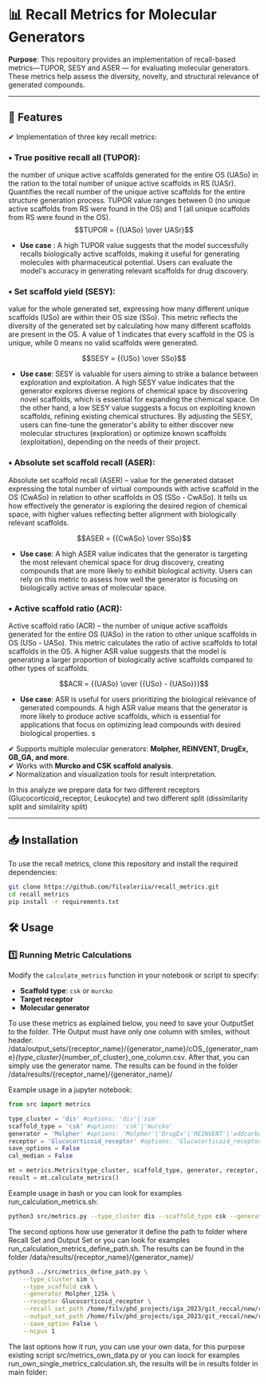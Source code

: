 # 📊 Recall Metrics for Molecular Generators

 
**Purpose**: This repository provides an implementation of recall-based metrics—TUPOR, SESY and ASER — for evaluating molecular generators. These metrics help assess the diversity, novelty, and structural relevance of generated compounds.

---

## 🚀 Features  

✔ Implementation of three key recall metrics:  

### ▪ True positive recall all (TUPOR): 
the number of unique active scaffolds generated for the entire OS (UASo) in the ration to the total number of unique active scaffolds in RS (UASr). Quantifies the recall number of the unique active scaffolds for the entire structure generation process. TUPOR value ranges between 0 (no unique active scaffolds from RS were found in the OS) and 1 (all unique scaffolds from RS were found in the OS).  
   $$TUPOR = {{UASo} \over UASr}$$ 
   
* **Use case** : A high TUPOR value suggests that the model successfully recalls biologically active scaffolds, making it useful for generating molecules with pharmaceutical potential. Users can evaluate the model's accuracy in generating relevant scaffolds for drug discovery. 
### ▪ Set scaffold yield (SESY): 
value for the whole generated set, expressing how many different unique scaffolds (USo) are within their OS size (SSo). This metric reflects the diversity of the generated set by calculating how many different scaffolds are present in the OS. A value of 1 indicates that every scaffold in the OS is unique, while 0 means no valid scaffolds were generated. 

   $$SESY = {{USo} \over SSo}$$ 

* **Use case**: SESY is valuable for users aiming to strike a balance between exploration and exploitation. A high SESY value indicates that the generator explores diverse regions of chemical space by discovering novel scaffolds, which is essential for expanding the chemical space. On the other hand, a low SESY value suggests a focus on exploiting known scaffolds, refining existing chemical structures. By adjusting the SESY, users can fine-tune the generator's ability to either discover new molecular structures (exploration) or optimize known scaffolds (exploitation), depending on the needs of their project. 

### ▪ Absolute set scaffold recall (ASER): 
Absolute set scaffold recall (ASER) – value for the generated dataset expressing the total number of virtual compounds with active scaffold in the OS (CwASo) in relation to other scaffolds in OS (SSo - CwASo). It tells us how effectively the generator is exploring the desired region of chemical space, with higher values reflecting better alignment with biologically relevant scaffolds. 

   $$ASER = {{CwASo} \over SSo}$$ 

* **Use case**: A high ASER value indicates that the generator is targeting the most relevant chemical space for drug discovery, creating compounds that are more likely to exhibit biological activity. Users can rely on this metric to assess how well the generator is focusing on biologically active areas of molecular space. 

### ▪ Active scaffold ratio (ACR): 
Active scaffold ratio (ACR) – the number of unique active scaffolds generated for the entire OS (UASo) in the ration to other unique scaffolds in OS (USo - UASo). This metric calculates the ratio of active scaffolds to total scaffolds in the OS. A higher ASR value suggests that the model is generating a larger proportion of biologically active scaffolds compared to other types of scaffolds. 

   $$ACR = {{UASo} \over {{USo} - {UASo}}}$$ 

* **Use case**: ASR is useful for users prioritizing the biological relevance of generated compounds. A high ASR value means that the generator is more likely to produce active scaffolds, which is essential for applications that focus on optimizing lead compounds with desired biological properties. 
s 

✔ Supports multiple molecular generators: **Molpher, REINVENT, DrugEx, GB_GA, and more**.  
✔ Works with **Murcko and CSK scaffold analysis**.  
✔ Normalization and visualization tools for result interpretation.  

In this analyze we prepare data for two different receptors (Glucocorticoid_receptor, Leukocyte) and two different split (dissimilarity split and similalrity split)

---

## 📥 Installation  

To use the recall metrics, clone this repository and install the required dependencies:  

```bash
git clone https://github.com/filvaleriia/recall_metrics.git
cd recall_metrics
pip install -r requirements.txt
```


## 🛠 Usage  

### 1️⃣ Running Metric Calculations  

Modify the `calculate_metrics` function in your notebook or script to specify:  

- **Scaffold type**: `csk` or `murcko`  
- **Target receptor**  
- **Molecular generator**  


To use these metrics as explained below, you need to save your OutputSet to the folder. THe Output must have only one column with smiles, without header.
/data/output_sets/{receptor_name}/{generator_name}/cOS_{generator_name}_{type_cluster}_{number_of_cluster}_one_column.csv.
After that, you can simply use the generator name.
The results can be found in the folder /data/results/{receptor_name}/{generator_name}/

Example usage in a jupyter notebook:  

```python
from src import metrics

type_cluster = 'dis' #options: 'dis'|'sim' 
scaffold_type = 'csk' #options: 'csk'|'murcko'
generator = 'Molpher' #options: 'Molpher'|'DrugEx'|'REINVENT'|'addcarbon' etc.
receptor = 'Glucocorticoid_receptor' #options: 'Glucocorticoid_receptor'|'Leukocyte_elastase'
save_options = False
cal_median = False

mt = metrics.Metrics(type_cluster, scaffold_type, generator, receptor, save, cal_median)
result = mt.calculate_metrics()
```

Example usage in bash or you can look for examples run_calculation_metrics.sh:
```bash
python3 src/metrics.py --type_cluster dis --scaffold_type csk --generator Molpher --receptor Glucocorticoid_receptor --save_options True --cal_median False --num_cpu 3 

```

The second options how use generator it define the path to folder where Recall Set and Output Set or you can look for examples run_calculation_metrics_define_path.sh. The results can be found in the folder /data/results/{receptor_name}/{generator_name}/ 

```bash
python3 ../src/metrics_define_path.py \
    --type_cluster sim \
    --type_scaffold csk \
    --generator Molpher_125k \
    --receptor Glucocorticoid_receptor \
    --recall_set_path /home/filv/phd_projects/iga_2023/git_reccal/new/recall_metrics/data/input_recall_sets/Glucocorticoid_receptor \
    --output_set_path /home/filv/phd_projects/iga_2023/git_reccal/new/recall_metrics/data/output_sets/Glucocorticoid_receptor/Molpher_125k \
    --save_option False \
    --ncpus 1
```

The last options how it run, you can use your own data, for this purpose existing script src/metrics_own_data.py or you can loock for examples run_own_single_metrics_calculation.sh, the results will be in results folder in main folder:
```bash

```